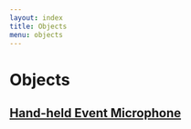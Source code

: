 ```yaml
---
layout: index
title: Objects
menu: objects
---
```

# Objects

## [Hand-held Event Microphone](/objects/hand-held-event-microphone/object.md)